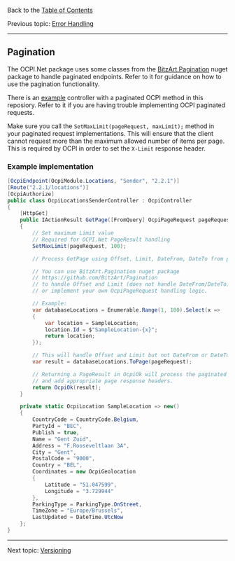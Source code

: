 Back to the [Table of Contents](README.md)

Previous topic:
[Error Handling](5.error-handling.md)

---

## Pagination

The OCPI.Net package uses some classes from the [BitzArt.Pagination](https://github.com/BitzArt/Pagination) nuget package to handle paginated endpoints. Refer to it for guidance on how to use the pagination functionality.

There is an [example](https://github.com/BitzArt/OCPI.Net/tree/main/sample/OCPI.Net.Sample/Controllers/OcpiLocationsSenderController.cs) controller with a paginated OCPI method in this reposiory. Refer to it if you are having trouble implementing OCPI paginated requests.

Make sure you call the `SetMaxLimit(pageRequest, maxLimit);` method in your paginated request implementations. This will ensure that the client cannot request more than the maximum allowed number of items per page. This is required by OCPI in order to set the `X-Limit` response header.

### Example implementation

```csharp
[OcpiEndpoint(OcpiModule.Locations, "Sender", "2.2.1")]
[Route("2.2.1/locations")]
[OcpiAuthorize]
public class OcpiLocationsSenderController : OcpiController
{
    [HttpGet]
    public IActionResult GetPage([FromQuery] OcpiPageRequest pageRequest)
    {
        // Set maximum Limit value
        // Required for OCPI.Net PageResult handling
        SetMaxLimit(pageRequest, 100);

        // Process GetPage using Offset, Limit, DateFrom, DateTo from pageRequest

        // You can use BitzArt.Pagination nuget package
        // https://github.com/BitzArt/Pagination
        // to handle Offset and Limit (does not handle DateFrom/DateTo),
        // or implement your own OcpiPageRequest handling logic.

        // Example:
        var databaseLocations = Enumerable.Range(1, 100).Select(x =>
        {
            var location = SampleLocation;
            location.Id = $"SampleLocation-{x}";
            return location;
        });

        // This will handle Offset and Limit but not DateFrom or DateTo:
        var result = databaseLocations.ToPage(pageRequest);

        // Returning a PageResult in OcpiOk will process the paginated response
        // and add appropriate page response headers.
        return OcpiOk(result);
    }

    private static OcpiLocation SampleLocation => new()
    {
        CountryCode = CountryCode.Belgium,
        PartyId = "BEC",
        Publish = true,
        Name = "Gent Zuid",
        Address = "F.Rooseveltlaan 3A",
        City = "Gent",
        PostalCode = "9000",
        Country = "BEL",
        Coordinates = new OcpiGeolocation
        {
            Latitude = "51.047599",
            Longitude = "3.729944"
        },
        ParkingType = ParkingType.OnStreet,
        TimeZone = "Europe/Brussels",
        LastUpdated = DateTime.UtcNow
    };
}
```

---

Next topic:
[Versioning](7.versioning.md)